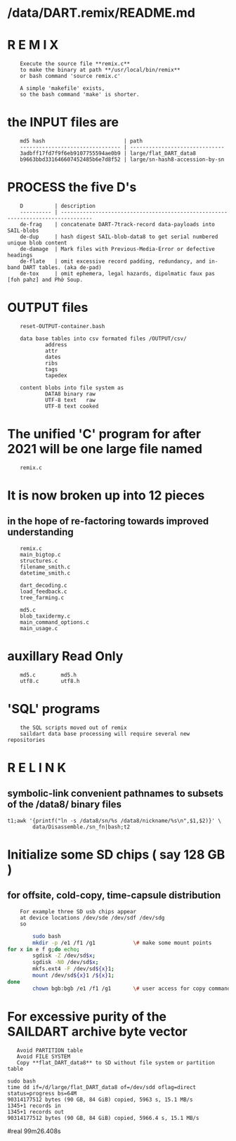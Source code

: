 # /data/DART.remix/README.md
#              R       E        M       I       X
        Execute the source file **remix.c**
        to make the binary at path **/usr/local/bin/remix**
        or bash command 'source remix.c'
        
        A simple 'makefile' exists,
        so the bash command 'make' is shorter.

# the INPUT files are
        md5 hash                         | path
        -------------------------------- | ------------------------------
        3adbff17fd7f9f6eb9107755594ae0b9 | large/flat_DART_data8
        b9663bbd331646607452485b6e7d8f52 | large/sn-hash8-accession-by-sn
  
# PROCESS the five D's
        D          | description  
        ---------- | --------------------------------------------------------------------------------
        de-frag    | concatenate DART-7track-record data-payloads into SAIL-blobs
        de-dup     | hash digest SAIL-blob-data8 to get serial numbered unique blob content
        de-damage  | Mark files with Previous-Media-Error or defective headings
        de-flate   | omit excessive record padding, redundancy, and in-band DART tables. (aka de-pad)
        de-tox     | omit ephemera, legal hazards, dipolmatic faux pas [foh pahz] and Phở Soup.
        
# OUTPUT files
        reset-OUTPUT-container.bash

        data base tables into csv formated files /OUTPUT/csv/
                address
                attr
                dates
                ribs
                tags
                tapedex
                
        content blobs into file system as
                DATA8 binary raw
                UTF-8 text   raw
                UTF-8 text cooked
                
# The unified 'C' program for after 2021 will be one large file named

        remix.c
        
# It is now broken up into 12 pieces
## in the hope of re-factoring towards improved understanding

        remix.c      
        main_bigtop.c
        structures.c  
        filename_smith.c
        datetime_smith.c
  
        dart_decoding.c
        load_feedback.c
        tree_farming.c
  
        md5.c
        blob_taxidermy.c  
        main_command_options.c
        main_usage.c
        
# auxillary Read Only
        md5.c        md5.h
        utf8.c       utf8.h
        
# 'SQL' programs
        the SQL scripts moved out of remix
        saildart data base processing will require several new repositories

#       R       E       L       I       N       K
## symbolic-link convenient pathnames to subsets of the /data8/ binary files

```
t1;awk '{printf("ln -s /data8/sn/%s /data8/nickname/%s\n",$1,$2)}' \
        data/Disassemble./sn_fn|bash;t2
```

# Initialize some SD chips ( say 128 GB )
## for offsite, cold-copy, time-capsule distribution

        For example three SD usb chips appear
        at device locations /dev/sde /dev/sdf /dev/sdg
        so

```bash
        sudo bash
        mkdir -p /e1 /f1 /g1            \# make some mount points
for x in e f g;do echo;
        sgdisk -Z /dev/sd$x;
        sgdisk -N0 /dev/sd$x;
        mkfs.ext4 -F /dev/sd${x}1;
        mount /dev/sd${x}1 /${x}1;
done
        chown bgb:bgb /e1 /f1 /g1       \# user access for copy commands
```

# For excessive purity of the SAILDART archive byte vector
       Avoid PARTITION table
       Avoid FILE SYSTEM       
       Copy **flat_DART_data8** to SD without file system or partition table
```
sudo bash
time dd if=/d/large/flat_DART_data8 of=/dev/sdd oflag=direct status=progress bs=64M
90314177512 bytes (90 GB, 84 GiB) copied, 5963 s, 15.1 MB/s
1345+1 records in
1345+1 records out
90314177512 bytes (90 GB, 84 GiB) copied, 5966.4 s, 15.1 MB/s
```
\#real	99m26.408s
